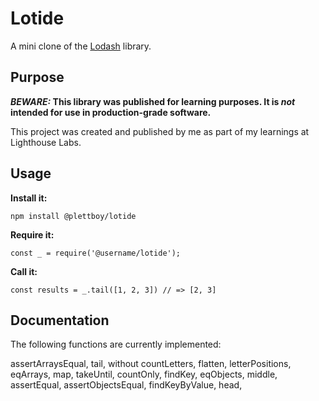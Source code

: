 # Lotide

A mini clone of the [Lodash](https://lodash.com) library.

## Purpose

**_BEWARE:_ This library was published for learning purposes. It is _not_ intended for use in production-grade software.**

This project was created and published by me as part of my learnings at Lighthouse Labs.

## Usage

**Install it:**

`npm install @plettboy/lotide`

**Require it:**

`const _ = require('@username/lotide');`

**Call it:**

`const results = _.tail([1, 2, 3]) // => [2, 3]`

## Documentation

The following functions are currently implemented:

assertArraysEqual,
tail,
without
countLetters,
flatten,
letterPositions,
eqArrays,
map,
takeUntil,
countOnly,
findKey,
eqObjects,
middle,
assertEqual,
assertObjectsEqual,
findKeyByValue,
head,
